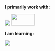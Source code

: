 **I primarily work with:** 

<div display="flex">
  <img src="https://img.shields.io/badge/python-3670A0?style=for-the-badge&logo=python&logoColor=ffdd54"/>
  <img src="https://shields.io/badge/JavaScript-F7DF1E?logo=JavaScript&logoColor=000&style=flat-square" width="75" height="37"    />
</div>

**I am learning:**

<div display="flex">
  <img src="https://img.shields.io/badge/-C++-blue?logo=cplusplus"/>

</div>
